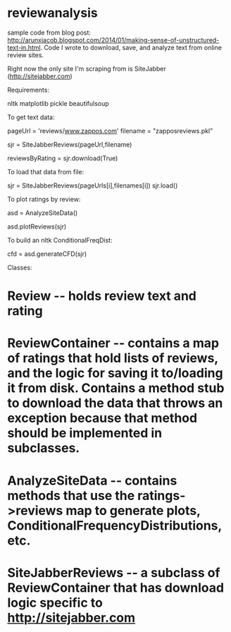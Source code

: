 reviewanalysis
==============

sample code from blog post: http://arunxjacob.blogspot.com/2014/01/making-sense-of-unstructured-text-in.html.
Code I wrote to download, save, and analyze text from online review sites.

Right now the only site I'm scraping from is SiteJabber (http://sitejabber.com)

Requirements: 

nltk
matplotlib
pickle
beautifulsoup


To get text data: 

  pageUrl = 'reviews/www.zappos.com'
  filename = "zapposreviews.pkl"
    
  sjr = SiteJabberReviews(pageUrl,filename)
    
  reviewsByRating = sjr.download(True)

To load that data from file: 

  sjr = SiteJabberReviews(pageUrls[i],filenames[i])
  sjr.load()
  
To plot ratings by review:

  asd = AnalyzeSiteData()
        
  asd.plotReviews(sjr)

To build an nltk ConditionalFreqDist:

  cfd = asd.generateCFD(sjr)
  
  
  
Classes: 

# Review -- holds review text and rating
# ReviewContainer -- contains a map of ratings that hold lists of reviews, and the logic for saving it to/loading it from disk. Contains a method stub to download the data that throws an exception because that method should be implemented in subclasses.
# AnalyzeSiteData -- contains methods that use the ratings->reviews map to generate plots, ConditionalFrequencyDistributions, etc. 
# SiteJabberReviews -- a subclass of ReviewContainer that has download logic specific to http://sitejabber.com


  
  
